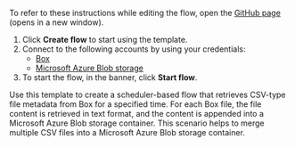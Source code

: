 To refer to these instructions while editing the flow, open the [GitHub page](https://github.com/ot4i/app-connect-templates/tree/master/resources/markdown/Data%20integration%20between%20Box%20files%20and%20Microsoft%20Azure%20Blob%20storage_instructions.md) (opens in a new window).

1. Click **Create flow** to start using the template.
2. Connect to the following accounts by using your credentials:
   - [Box](https://www.ibm.com/docs/en/app-connect/containers_cd?topic=apps-box)
   - [Microsoft Azure Blob storage](https://www.ibm.com/docs/en/app-connect/containers_cd?topic=apps-?)
3. To start the flow, in the banner, click **Start flow**.


Use this template to create a scheduler-based flow that retrieves CSV-type file metadata from Box for a specified time. For each Box file, the file content is retrieved in text format, and the content is appended into a Microsoft Azure Blob storage container. This scenario helps to merge multiple CSV files into a Microsoft Azure Blob storage container.






